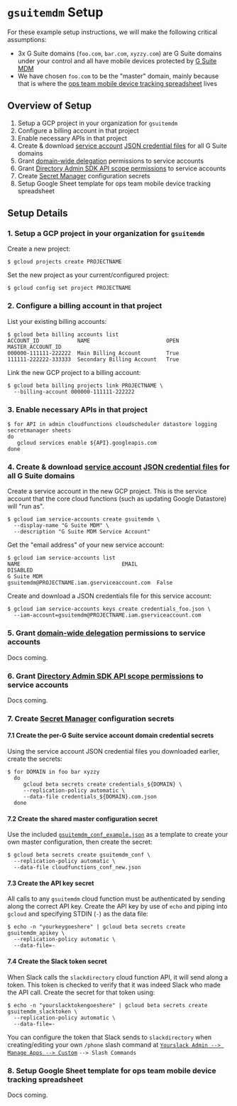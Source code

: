 # `gsuitemdm` Setup
For these example setup instructions, we will make the following critical assumptions:
* 3x G Suite domains (`foo.com`, `bar.com`, `xyzzy.com`) are G Suite domains under your control and all have mobile devices protected by [G Suite MDM](https://support.google.com/a/answer/1734200?hl=en)
* We have chosen `foo.com` to be the "master" domain, mainly because that is where the [ops team mobile device tracking spreadsheet](https://github.com/rickt/gsuitemdm/tree/master/cloudfunctions/updatesheet) lives

## Overview of Setup ##
1. Setup a GCP project in your organization for `gsuitemdm`
2. Configure a billing account in that project
3. Enable necessary APIs in that project
4. Create & download [service account](https://cloud.google.com/iam/docs/service-accounts) [JSON credential files](https://cloud.google.com/iam/docs/creating-managing-service-account-keys) for all G Suite domains
5. Grant [domain-wide delegation](https://developers.google.com/admin-sdk/directory/v1/guides/delegation) permissions to service accounts
6. Grant [Directory Admin SDK API scope permissions](https://developers.google.com/admin-sdk/directory/v1/guides/authorizing) to service accounts
7. Create [Secret Manager](https://cloud.google.com/secret-manager/docs/) configuration secrets
8. Setup Google Sheet template for ops team mobile device tracking spreadsheet

## Setup Details ##

### 1. Setup a GCP project in your organization for `gsuitemdm` ###
Create a new project:
```
$ gcloud projects create PROJECTNAME
```
Set the new project as your current/configured project:
```
$ gcloud config set project PROJECTNAME
```
### 2. Configure a billing account in that project
List your existing billing accounts:
```
$ gcloud beta billing accounts list
ACCOUNT_ID            NAME                        OPEN  MASTER_ACCOUNT_ID
000000-111111-222222  Main Billing Account        True
111111-222222-333333  Secondary Billing Account   True
```
Link the new GCP project to a billing account:
```
$ gcloud beta billing projects link PROJECTNAME \
  --billing-account 000000-111111-222222
```
### 3. Enable necessary APIs in that project ###
```
$ for API in admin cloudfunctions cloudscheduler datastore logging secretmanager sheets
do
   gcloud services enable ${API}.googleapis.com
done
```
### 4. Create & download [service account](https://cloud.google.com/iam/docs/service-accounts) [JSON credential files](https://cloud.google.com/iam/docs/creating-managing-service-account-keys) for all G Suite domains ###
Create a service account in the new GCP project. This is the service account that the core cloud functions (such as updating Google Datastore) will "run as".
```
$ gcloud iam service-accounts create gsuitemdm \
  --display-name "G Suite MDM" \
  --description "G Suite MDM Service Account"
```
Get the "email address" of your new service account:
```
$ gcloud iam service-accounts list
NAME                                EMAIL                                          DISABLED
G Suite MDM                         gsuitemdm@PROJECTNAME.iam.gserviceaccount.com  False
```
Create and download a JSON credentials file for this service account:
```
$ gcloud iam service-accounts keys create credentials_foo.json \
  --iam-account=gsuitemdm@PROJECTNAME.iam.gserviceaccount.com
```
### 5. Grant [domain-wide delegation](https://developers.google.com/admin-sdk/directory/v1/guides/delegation) permissions to service accounts ###
Docs coming.

### 6. Grant [Directory Admin SDK API scope permissions](https://developers.google.com/admin-sdk/directory/v1/guides/authorizing) to service accounts ###
Docs coming.

### 7. Create [Secret Manager](https://cloud.google.com/secret-manager/docs/) configuration secrets ###
#### 7.1 Create the per-G Suite service account domain credential secrets ####
Using the service account JSON credential files you downloaded earlier, create the secrets: 
```
$ for DOMAIN in foo bar xyzzy
  do
     gcloud beta secrets create credentials_${DOMAIN} \
     --replication-policy automatic \
     --data-file credentials_${DOMAIN}.com.json
  done
```
#### 7.2 Create the shared master configuration secret ####
Use the included [`gsuitemdm_conf_example.json`](https://github.com/rickt/gsuitemdm/blob/master/cloudfunctions/gsuitemdm_conf_example.json) as a template to create your own master configuration, then create the secret: 
```
$ gcloud beta secrets create gsuitemdm_conf \
  --replication-policy automatic \
  --data-file cloudfunctions_conf_new.json
```
#### 7.3 Create the API key secret ####
All calls to any `gsuitemdm` cloud function must be authenticated by sending along the correct API key. Create the API key by use of `echo` and piping into `gcloud` and specifying STDIN (`-`) as the data file:
```
$ echo -n "yourkeygoeshere" | gcloud beta secrets create gsuitemdm_apikey \
  --replication-policy automatic \
  --data-file=-
```
#### 7.4 Create the Slack token secret ####
When Slack calls the `slackdirectory` cloud function API, it will send along a token. This token is checked to verify that it was indeed Slack who made the API call. Create the secret for that token using:
```
$ echo -n "yourslacktokengoeshere" | gcloud beta secrets create gsuitemdm_slacktoken \
  --replication-policy automatic \
  --data-file=-
```
You can configure the token that Slack sends to `slackdirectory` when creating/editing your own `/phone` slash command at [`Yourslack Admin --> Manage Apps --> Custom`](https://YOURSLACK.slack.com/apps/manage/custom-integrations) `--> Slash Commands`
### 8. Setup Google Sheet template for ops team mobile device tracking spreadsheet ###
Docs coming.


